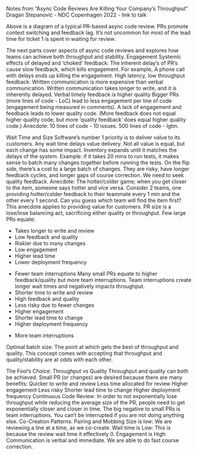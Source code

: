 Notes from “Async Code Reviews Are Killing Your Company’s Throughput”
Dragan Stepanović - NDC Copenhagen 2022 - link to talk

Above is a diagram of a typical PR-based async code review.
PRs promote context switching and feedback lag.
It’s not uncommon for most of the lead time for ticket 1 is spent in waiting for review.

The next parts cover aspects of async code reviews and explores how teams can achieve both throughput and stability.
Engagement
Systemic effects of delayed and ‘choked’ feedback: The inherent delay’s of PR’s cause slow feedback, which kills engagement. For example, A phone call with delays ends up killing the engagement.
High latency, low throughput feedback: Written communication is more expensive than verbal communication. Written communication takes longer to write, and it is inherently delayed. Verbal timely feedback is higher quality
Bigger PRs (more lines of code - LoC) lead to less engagement per line of code (engagement being measured in comments).
A lack of engagement and feedback leads to lower quality code. (More feedback does not equal higher quality code, but more ‘quality feedback’ does equal higher quality code.)
Anecdote: 10 lines of code - 10 issues. 500 lines of code - lgtm.

Wait Time and Size
Software’s number 1 priority is to deliver value to its customers. Any wait time delays value delivery. Not all value is equal, but each change has some impact.
Inventory expands until it matches the delays of the system. Example: if it takes 20 mins to run tests, it makes sense to batch many changes together before running the tests. On the flip side, there’s a cost to a large batch of changes. They are risky, have longer feedback cycles, and longer gaps of course correction.
We need to seek quality feedback.
Anecdote: The hotter/colder game; when you get closer to the item, someone says hotter and vice versa.  Consider 2 teams, one providing hotter/colder feedback to their teammate every 1 min and the other every 1 second. Can you guess which team will find the item first? This anecdote applies to providing value for customers.
PR size is a lose/lose balancing act, sacrificing either quality or throughput.
Few large PRs equate:
- Takes longer to write and review
- Low feedback and quality
- Riskier due to many changes
- Low engagement
- Higher lead time
- Lower deployment frequency
+ Fewer team interruptions
Many small PRs equate to higher feedback/quality but more team interruptions. Team interruptions create longer wait times and negatively impacts throughput.
+ Shorter time to write and review
+ High feedback and quality
+ Less risky due to fewer changes
+ Higher engagement
+ Shorter lead time to change
+ Higher deployment frequency
- More team interruptions

Optimal batch size: The point at which gets the best of throughput and quality. This concept comes with accepting that throughput and quality/stability are at odds with each other.



The Fool’s Choice: Throughput vs Quality
Throughput and quality can both be achieved.
Small PR (or changes) are desired because there are many benefits:
Quicker to write and review
Less time allocated for review
Higher engagement
Less risky
Shorter lead time to change
Higher deployment frequency
Continuous Code Review: In order to not exponentially lose throughput while reducing the average size of the PR, people need to get exponentially closer and closer in time.
The big negative to small PRs is team interruptions. You can’t be interrupted if you are not doing anything else.
Co-Creation Patterns:
Pairing and Mobbing
Size is low:
We are reviewing a line at a time, as we co-create.
Wait time is Low:
This is because the review wait time it effectively 0.
Engagement is High:
Communication is verbal and immediate. We are able to do fast course correction.
